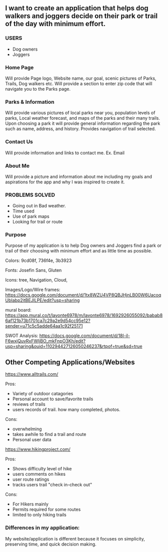 ## I want to create an application that helps dog walkers and joggers decide on their park or trail of the day with minimum effort.


### USERS
- Dog owners
- Joggers



### Home Page

Will provide Page logo, Website name, our goal, scenic pictures of Parks, Trails, Dog walkers etc.
Will provide a section to enter zip code that will navigate you to the Parks page.

### Parks & Information
Will provide various pictures of local parks near you, population levels of parks, Local weather forecast, and maps of the parks and their many trails.
Upon choosing a park it will provide general information regarding the park such as name, address, and history.
Provides navigation of trail selected.

### Contact Us
Will provide information and links to contact me.
Ex. Email

### About Me
Will provide a picture and information about me including my goals and aspirations for the app and why I was inspired to create it.

### PROBLEMS SOLVED
- Going out in Bad weather.
- Time used
- Use of park maps
- Looking for trail or route





### Purpose
Purpose of my application is to help Dog owners and Joggers find a park or trail of their choosing with minimum effort and as little time as possible.

Colors: 9cd08f, 736f4e, 3b3923

Fonts: Josefin Sans, Gluten

Icons: tree,<i class="fa-solid fa-tree" style="color: #9cd08f;"></i>
Navigation,<i class="fa-solid fa-route" style="color: #3b3923;"></i>
Cloud,<i class="fa-regular fa-cloud" style="color: #736f4e;"></i>

Images/Logo/Wire frames: https://docs.google.com/document/d/1tx8WZU4VP8QBJHjnLB00W6UacoqUbIabp2itBEJlLPE/edit?usp=sharing

mural board: https://app.mural.co/t/lavonte6978/m/lavonte6978/1692926055092/babab86af121b73b1701ca7c29a2e9d54cc95e12?sender=u71c5c5adde64aa1c92f25171

SWOT Analysis: https://docs.google.com/document/d/18l-il-F6wxjQuvRxFWljBO_mkFnpO3Kh/edit?usp=sharing&ouid=110294427126050246237&rtpof=true&sd=true






## Other Competing Applications/Websites
https://www.alltrails.com/


Pros:

- Variety of outdoor catagories
- Personal account to save/favorite trails
- reviews of trails
- users records of trail. how many completed, photos.


Cons:

- overwhelming
- takes awhile to find a trail and route
- Personal user data

https://www.hikingproject.com/

Pros:
- Shows difficulty level of hike
- users comments on hikes
- user route ratings
- tracks users trail "check in-check out"

Cons:
- For Hikers mainly
- Permits required for some routes
- limited to only hiking trails


### Differences in my application:
My website/application is different because it focuses on simplicity, preserving time, and quick decision making.
